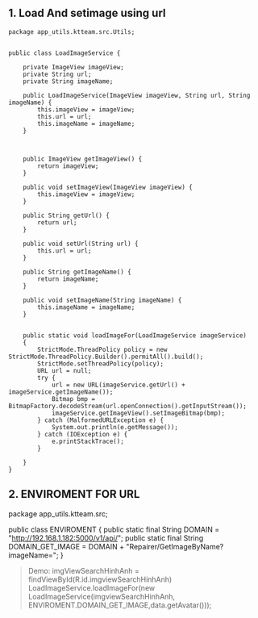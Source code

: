 ## 1. Load And setimage using url
    package app_utils.ktteam.src.Utils;


    public class LoadImageService {

        private ImageView imageView;
        private String url;
        private String imageName;

        public LoadImageService(ImageView imageView, String url, String imageName) {
            this.imageView = imageView;
            this.url = url;
            this.imageName = imageName;
        }



        public ImageView getImageView() {
            return imageView;
        }

        public void setImageView(ImageView imageView) {
            this.imageView = imageView;
        }

        public String getUrl() {
            return url;
        }

        public void setUrl(String url) {
            this.url = url;
        }

        public String getImageName() {
            return imageName;
        }

        public void setImageName(String imageName) {
            this.imageName = imageName;
        }


        public static void loadImageFor(LoadImageService imageService)
        {
            StrictMode.ThreadPolicy policy = new StrictMode.ThreadPolicy.Builder().permitAll().build();
            StrictMode.setThreadPolicy(policy);
            URL url = null;
            try {
                url = new URL(imageService.getUrl() + imageService.getImageName());
                Bitmap bmp = BitmapFactory.decodeStream(url.openConnection().getInputStream());
                imageService.getImageView().setImageBitmap(bmp);
            } catch (MalformedURLException e) {
                System.out.println(e.getMessage());
            } catch (IOException e) {
                e.printStackTrace();
            }

        }
    }


## 2. ENVIROMENT FOR URL
  package app_utils.ktteam.src;

  public  class ENVIROMENT {
      public static final String DOMAIN = "http://192.168.1.182:5000/v1/api/";
      public static final String DOMAIN_GET_IMAGE = DOMAIN + "Repairer/GetImageByName?imageName=";
  }
> Demo:
  imgViewSearchHinhAnh = findViewById(R.id.imgviewSearchHinhAnh)
  LoadImageService.loadImageFor(new LoadImageService(imgviewSearchHinhAnh, ENVIROMENT.DOMAIN_GET_IMAGE,data.getAvatar()));
